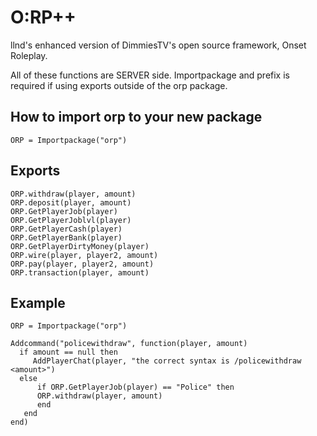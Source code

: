 # O:RP++
 llnd's enhanced version of DimmiesTV's open source framework, Onset Roleplay.







All of these functions are SERVER side.
Importpackage and prefix is required if using exports outside of the orp package.

## How to import orp to your new package
```
ORP = Importpackage("orp")
```
## Exports
```
ORP.withdraw(player, amount)
ORP.deposit(player, amount)
ORP.GetPlayerJob(player)
ORP.GetPlayerJoblvl(player)
ORP.GetPlayerCash(player)
ORP.GetPlayerBank(player)
ORP.GetPlayerDirtyMoney(player)
ORP.wire(player, player2, amount)
ORP.pay(player, player2, amount)
ORP.transaction(player, amount)
```

## Example
```
ORP = Importpackage("orp")

Addcommand("policewithdraw", function(player, amount)
  if amount == null then
     AddPlayerChat(player, "the correct syntax is /policewithdraw <amount>")
  else
      if ORP.GetPlayerJob(player) == "Police" then
      ORP.withdraw(player, amount)
      end
   end
end)
```




